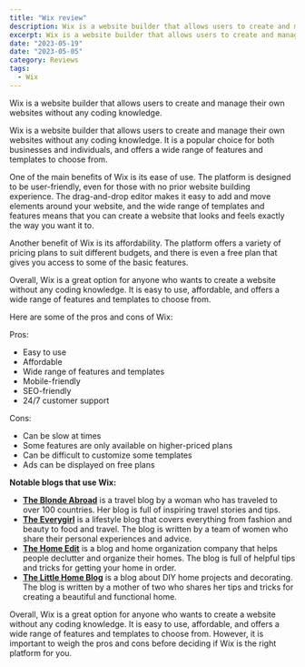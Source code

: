 ```yaml
---
title: "Wix review"
description: Wix is a website builder that allows users to create and manage their own websites
excerpt: Wix is a website builder that allows users to create and manage their own websites
date: "2023-05-19"
date: "2023-05-05"
category: Reviews
tags:
  - Wix
---
```


Wix is a website builder that allows users to create and manage their own websites without any coding knowledge.

Wix is a website builder that allows users to create and manage their own websites without any coding knowledge. It is a popular choice for both businesses and individuals, and offers a wide range of features and templates to choose from.

One of the main benefits of Wix is its ease of use. The platform is designed to be user-friendly, even for those with no prior website building experience. The drag-and-drop editor makes it easy to add and move elements around your website, and the wide range of templates and features means that you can create a website that looks and feels exactly the way you want it to.

Another benefit of Wix is its affordability. The platform offers a variety of pricing plans to suit different budgets, and there is even a free plan that gives you access to some of the basic features.

Overall, Wix is a great option for anyone who wants to create a website without any coding knowledge. It is easy to use, affordable, and offers a wide range of features and templates to choose from.

Here are some of the pros and cons of Wix:

Pros:

- Easy to use
- Affordable
- Wide range of features and templates
- Mobile-friendly
- SEO-friendly
- 24/7 customer support

Cons:

- Can be slow at times
- Some features are only available on higher-priced plans
- Can be difficult to customize some templates
- Ads can be displayed on free plans

**Notable blogs that use Wix:**

- [**The Blonde Abroad**](https://www.theblondeabroad.com/) is a travel blog by a woman who has traveled to over 100 countries. Her blog is full of inspiring travel stories and tips.
- [**The Everygirl**](https://theeverygirl.com/) is a lifestyle blog that covers everything from fashion and beauty to food and travel. The blog is written by a team of women who share their personal experiences and advice.
- [**The Home Edit**](https://thehomeedit.com/) is a blog and home organization company that helps people declutter and organize their homes. The blog is full of helpful tips and tricks for getting your home in order.
- [**The Little Home Blog**](https://www.thelittlebylittlehome.com/) is a blog about DIY home projects and decorating. The blog is written by a mother of two who shares her tips and tricks for creating a beautiful and functional home.

Overall, Wix is a great option for anyone who wants to create a website without any coding knowledge. It is easy to use, affordable, and offers a wide range of features and templates to choose from. However, it is important to weigh the pros and cons before deciding if Wix is the right platform for you.
